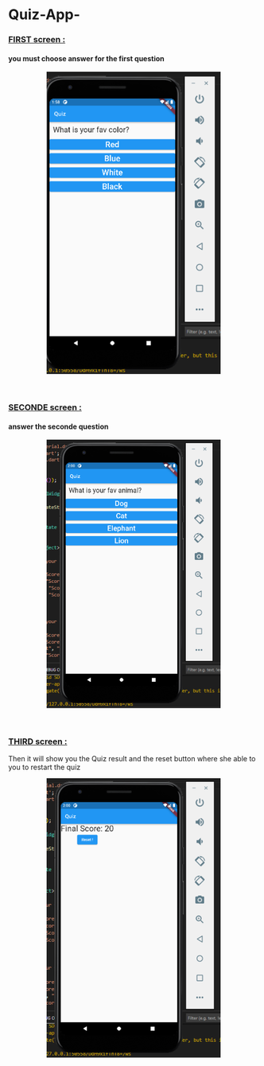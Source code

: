 # Quiz-App-

<h3><u>FIRST screen :</u></h3>
<h4>you must choose answer for the first question </h4>
<p align="center">
  <img src="screens/1.png" width="350" title="hover text"> 
  </p>
  </br>
  <h3><u>SECONDE screen :</u></h3>
 <h4>answer the seconde question </h4>
<p align="center">
  <img src="screens/2.png" width="350" title="hover text"> 
  </p>
  </br>
 
  <h3><u>THIRD screen :</u></h3>
  Then it will show you the Quiz result and the reset button where she able to you to restart the quiz 
<p align="center">
  <img src="screens/3.png" width="350" title="hover text"> 
  </p>
  </br>
 
